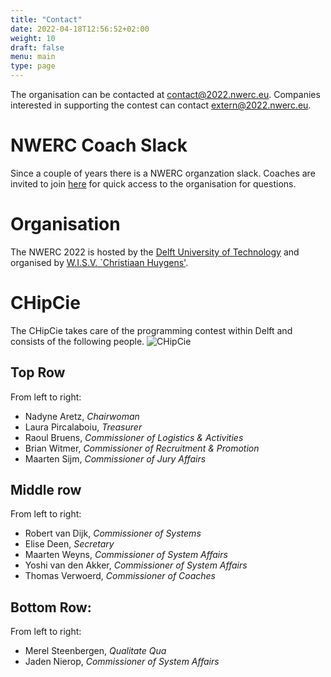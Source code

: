 ```yaml
---
title: "Contact"
date: 2022-04-18T12:56:52+02:00
weight: 10
draft: false
menu: main
type: page
---
```

The organisation can be contacted at [contact@2022.nwerc.eu](mailto:contact@2022.nwerc.eu). Companies interested in supporting the contest can contact [extern@2022.nwerc.eu](mailto:extern@2022.nwerc.eu).

# NWERC Coach Slack
Since a couple of years there is a NWERC organzation slack. Coaches are invited to join [here](https://join.slack.com/t/nwerc2022/shared_invite/zt-1ggf2uot2-SVwK9k29~xfwKZaZT0Vw6Q)
for quick access to the organisation for questions.

# Organisation
The NWERC 2022 is hosted by the [Delft University of Technology](https://www.tudelft.nl) and organised by [W.I.S.V. `Christiaan Huygens'](https://ch.tudelft.nl).

# CHipCie
The CHipCie takes care of the programming contest within Delft and consists of the following people.
![CHipCie](/chipcie.webp)

## Top Row
From left to right:
* Nadyne Aretz, _Chairwoman_
* Laura Pircalaboiu, _Treasurer_
* Raoul Bruens, _Commissioner of Logistics & Activities_
* Brian Witmer, _Commissioner of Recruitment & Promotion_
* Maarten Sijm, _Commissioner of Jury Affairs_

## Middle row
From left to right:
* Robert van Dijk, _Commissioner of Systems_
* Elise Deen, _Secretary_
* Maarten Weyns, _Commissioner of System Affairs_
* Yoshi van den Akker, _Commissioner of System Affairs_
* Thomas Verwoerd, _Commissioner of Coaches_

## Bottom Row:
From left to right:
* Merel Steenbergen, _Qualitate Qua_
* Jaden Nierop, _Commissioner of System Affairs_
